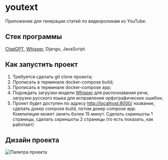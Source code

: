 # youtext
Приложение для генерации статей по видеороликам из YouTube.

## Стек программы
[ChatGPT](https://platform.openai.com/docs/guides/gpt/chat-completions-api), [Whisper](https://github.com/openai/whisper), Django, JavaScript.

## Как запустить проект
1. Требуется сделать git clone проекта;
2. Прописать в терминале docker-compose build;
3. Прописать в терминале docker-compose app;
4. Подождать загрузки модели [Whisper](https://github.com/openai/whisper) для распознавания речи, загрузки русского языка для исправления орфографических ошибок;
5. Проект будет доступен по адресу [http://localhost:8000/](http://localhost:8000/)
название, сделать докер compose build, потом докер compose app. Компиляция может занять более 15 минут. Сделать скриншоты 1 страницы, сделать скриншоты 2 страницы (то есть показать, как работает)
## Дизайн проекта
![Палитра проекта](https://i.imgur.com/iAV7ysi.png)
